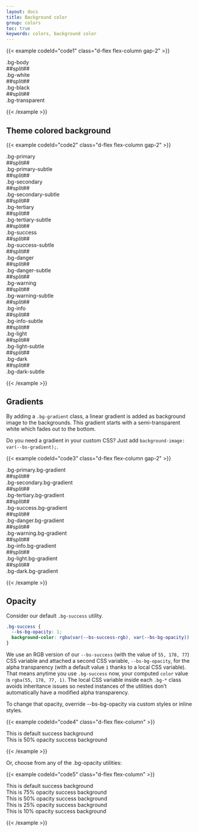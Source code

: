 ```yaml
---
layout: docs
title: Background color
group: colors
toc: true
keywords: colors, background color
---
```


{{< example codeId="code1" class="d-flex flex-column gap-2" >}}

<div class="p-3 bg-body text-body">.bg-body</div>
##split##
<div class="p-3 bg-white text-black">.bg-white</div>
##split##
<div class="p-3 bg-black text-white">.bg-black</div>
##split##
<div class="p-3 bg-transparent text-body">.bg-transparent</div>

{{< /example >}}

## Theme colored background

{{< example codeId="code2" class="d-flex flex-column gap-2" >}}

<div class="p-3 bg-primary text-white">.bg-primary</div>
##split##
<div class="p-3 bg-primary-subtle text-primary-emphasis">.bg-primary-subtle</div>
##split##
<div class="p-3 bg-secondary text-white">.bg-secondary</div>
##split##
<div class="p-3 bg-secondary-subtle text-secondary-emphasis">.bg-secondary-subtle</div>
##split##
<div class="p-3 bg-tertiary text-white">.bg-tertiary</div>
##split##
<div class="p-3 bg-tertiary-subtle text-tertiary-emphasis">.bg-tertiary-subtle</div>
##split##
<div class="p-3 bg-success text-black">.bg-success</div>
##split##
<div class="p-3 bg-success-subtle text-success-emphasis">.bg-success-subtle</div>
##split##
<div class="p-3 bg-danger text-black">.bg-danger</div>
##split##
<div class="p-3 bg-danger-subtle text-danger-emphasis">.bg-danger-subtle</div>
##split##
<div class="p-3 bg-warning text-black">.bg-warning</div>
##split##
<div class="p-3 bg-warning-subtle text-warning-emphasis">.bg-warning-subtle</div>
##split##
<div class="p-3 bg-info text-black">.bg-info</div>
##split##
<div class="p-3 bg-info-subtle text-info-emphasis">.bg-info-subtle</div>
##split##
<div class="p-3 bg-light text-black">.bg-light</div>
##split##
<div class="p-3 bg-light-subtle text-light-emphasis">.bg-light-subtle</div>
##split##
<div class="p-3 bg-dark text-white">.bg-dark</div>
##split##
<div class="p-3 bg-dark-subtle text-dark-emphasis">.bg-dark-subtle</div>

{{< /example >}}

## Gradients

By adding a ```.bg-gradient``` class, a linear gradient is added as background image to the 
backgrounds. This gradient starts with a semi-transparent white which fades out to the bottom.

Do you need a gradient in your custom CSS? Just add ```background-image: var(--bs-gradient);```.

{{< example codeId="code3" class="d-flex flex-column gap-2" >}}

<div class="p-3 bg-primary bg-gradient text-white">.bg-primary.bg-gradient</div>
##split##
<div class="p-3 bg-secondary bg-gradient text-white">.bg-secondary.bg-gradient</div>
##split##
<div class="p-3 bg-tertiary bg-gradient text-white">.bg-tertiary.bg-gradient</div>
##split##
<div class="p-3 bg-success bg-gradient text-black">.bg-success.bg-gradient</div>
##split##
<div class="p-3 bg-danger bg-gradient text-black">.bg-danger.bg-gradient</div>
##split##
<div class="p-3 bg-warning bg-gradient text-black">.bg-warning.bg-gradient</div>
##split##
<div class="p-3 bg-info bg-gradient text-black">.bg-info.bg-gradient</div>
##split##
<div class="p-3 bg-light bg-gradient text-black">.bg-light.bg-gradient</div>
##split##
<div class="p-3 bg-dark bg-gradient text-white">.bg-dark.bg-gradient</div>

{{< /example >}}

## Opacity
Consider our default ```.bg-success``` utility.

```css
.bg-success {
  --bs-bg-opacity: 1;
  background-color: rgba(var(--bs-success-rgb), var(--bs-bg-opacity)) !important;
}
```
We use an RGB version of our ```--bs-success``` (with the value of ```55, 178, 77```) CSS variable 
and attached a second CSS variable, ```--bs-bg-opacity```, for the alpha transparency 
(with a default value ```1``` thanks to a local CSS variable). That means anytime you use 
```.bg-success``` now, your computed ```color``` value is ```rgba(55, 178, 77, 1)```. 
The local CSS variable inside each ```.bg-*``` class avoids inheritance issues so nested 
instances of the utilities don’t automatically have a modified alpha transparency.

To change that opacity, override --bs-bg-opacity via custom styles or inline styles.

{{< example codeId="code4" class="d-flex flex-column" >}}

<div class="bg-success p-2 text-black">This is default success background</div>
<div class="bg-success p-2" style="--bs-bg-opacity: .5;">This is 50% opacity success background</div>

{{< /example >}}

Or, choose from any of the .bg-opacity utilities:

{{< example codeId="code5" class="d-flex flex-column" >}}

<div class="bg-success p-2 text-black">This is default success background</div>
<div class="bg-success p-2 text-black bg-opacity-75">This is 75% opacity success background</div>
<div class="bg-success p-2 text-black bg-opacity-50">This is 50% opacity success background</div>
<div class="bg-success p-2 text-black bg-opacity-25">This is 25% opacity success background</div>
<div class="bg-success p-2 text-black bg-opacity-10">This is 10% opacity success background</div>

{{< /example >}}
